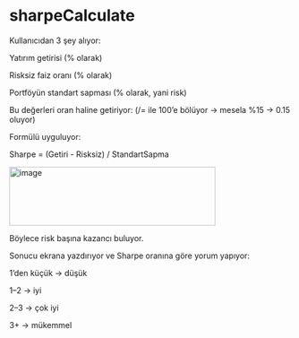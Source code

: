 # sharpeCalculate

Kullanıcıdan 3 şey alıyor:

Yatırım getirisi (% olarak)

Risksiz faiz oranı (% olarak)

Portföyün standart sapması (% olarak, yani risk)

Bu değerleri oran haline getiriyor:
(/= ile 100’e bölüyor → mesela %15 → 0.15 oluyor)

Formülü uyguluyor:

Sharpe = (Getiri - Risksiz) / StandartSapma

<img width="368" height="105" alt="image" src="https://github.com/user-attachments/assets/2bc7996b-f58b-4f4c-85f0-deea7a81ebbd" />

Böylece risk başına kazancı buluyor.

Sonucu ekrana yazdırıyor
ve Sharpe oranına göre yorum yapıyor:

1’den küçük → düşük

1–2 → iyi

2–3 → çok iyi

3+ → mükemmel
